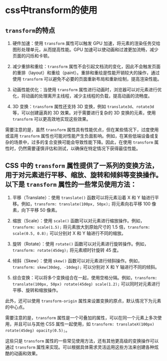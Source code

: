 # css中transform的使用
## `transform`的特点
1. 硬件加速：使用 `transform` 属性可以触发 GPU 加速，将元素的渲染任务交给图形处理单元，从而提高性能。GPU 加速可以使动画和过渡更加流畅，减少页面的闪烁和卡顿。

2. 减少重排和重绘：`transform` 属性不会引起文档流的变化，因此不会触发页面的重排（layout）和重绘（paint）。重排和重绘是性能开销较大的操作，通过使用 `transform` 可以避免不必要的页面重新布局和重新绘制，提高渲染性能。

3. 动画性能优化：当使用 `transform` 属性进行动画时，浏览器可以对元素进行优化，将动画的处理离开主线程，减少主线程的负载，提高动画的流畅度。

4. 3D 变换：`transform` 属性还支持 3D 变换，例如 `translate3d`、`rotate3d` 等，可以创建逼真的 3D 效果。对于需要进行复杂的 3D 变换的元素，使用 `transform` 可以更高效地实现这些效果。

需要注意的是，虽然 `transform` 属性具有性能优点，但在某些情况下，过度使用或滥用 `transform` 属性也可能对性能产生负面影响。例如，在某些低端设备或复杂的场景中，过多的复合变换可能会导致性能下降。因此，在使用 `transform` 属性时，仍然需要谨慎评估和测试，以确保在特定情况下获得最佳性能。 
## CSS 中的 `transform` 属性提供了一系列的变换方法，用于对元素进行平移、缩放、旋转和倾斜等变换操作。以下是 `transform` 属性的一些常见使用方法：

1. 平移（Translate）：使用 `translate()` 函数可以将元素沿着 X 和 Y 轴进行平移。例如，`transform: translate(100px, 50px);` 将元素向右平移 100 像素，向下平移 50 像素。

2. 缩放（Scale）：使用 `scale()` 函数可以对元素进行缩放操作。例如，`transform: scale(1.5);` 将元素放大到原始尺寸的 1.5 倍，`transform: scale(0.5, 0.8);` 可以分别对 X 和 Y 轴进行不同的缩放。

3. 旋转（Rotate）：使用 `rotate()` 函数可以对元素进行旋转操作。例如，`transform: rotate(45deg);` 将元素顺时针旋转 45 度。

4. 倾斜（Skew）：使用 `skew()` 函数可以对元素进行倾斜操作。例如，`transform: skew(30deg, -10deg);` 可以分别对 X 和 Y 轴进行不同的倾斜。

5. 综合变换：可以将多个变换组合在一起，使用空格分隔。例如，`transform: translate(100px, 50px) rotate(45deg) scale(1.2);` 可以同时对元素进行平移、旋转和缩放操作。

此外，还可以使用 `transform-origin` 属性来设置变换的原点，默认情况下为元素的中心点。

需要注意的是，`transform` 属性是一个可叠加的属性，可以在同一个元素上多次使用，并且可以与其他 CSS 属性一起使用，如 `transform: translateX(100px) rotate(45deg) opacity(0.5);`。

这些只是 `transform` 属性的一些常见使用方法，还有其他更高级的变换操作可以通过 `transform` 属性来实现。可以根据具体需求灵活运用这些方法来创建各种炫酷的动画和效果。